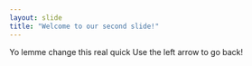 ```yaml
---
layout: slide
title: "Welcome to our second slide!"
---
```

Yo lemme change this real quick
Use the left arrow to go back!
